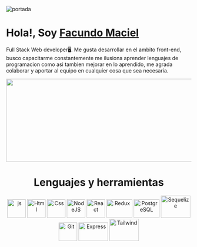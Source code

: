 ![portada](https://codeagepk.com/wp-content/uploads/2020/12/home-gif.gif)
# **Hola!, Soy [Facundo Maciel](https://www.linkedin.com/in/facundo-maciel-8843a7241/)**


Full Stack Web developer🖥️. Me gusta desarrollar en el ambito front-end, busco capacitarme constantemente me ilusiona aprender lenguajes de programacion como asi tambien mejorar en lo aprendido, me agrada colaborar y aportar al equipo en cualquier cosa que sea necesaria.

<div align="center" >
      <img align="center" src="https://datahouse.asia/wp-content/uploads/2020/08/19S3JhMtLGiacpNpziWGN1A.gif" width="600" height="225"  />
</div> 

<h1 align="center"> Lenguajes y herramientas </h1>
<div align="center">
<img src="https://th.bing.com/th/id/R.6acd7cf7ed5cd21c484e5efae2ae251b?rik=HKqPgyjdMMyyYA&pid=ImgRaw&r=0" alt="js" width="50" height="50"/>
<img src="https://www.freepnglogos.com/uploads/html5-logo-png/html5-logo-html-icons-download-14.png" alt="Html" width="50" height="50"/>
<img src="https://mickboere.com/wp-content/uploads/2016/03/css-logo-150x150.png" alt="Css" width="50" height="50"/>
<img src="https://th.bing.com/th/id/R.d4ef22eb6cb472c013d77d9a7fabef0f?rik=Xq1ACH4aNhZLTQ&riu=http%3a%2f%2fcfile9.uf.tistory.com%2fimage%2f211B43475865B4201ECB84&ehk=S6ZSmEuQgXd5C0j1TVUeV0Lb4o1wSJw3CPtv8jkKidg%3d&risl=&pid=ImgRaw&r=0" alt="NodeJS" width="50" height="50"/>
<img src="https://cdn.icon-icons.com/icons2/2415/PNG/512/react_original_wordmark_logo_icon_146375.png" alt="React" width="50" height="50"/>
<img src="https://res.cloudinary.com/practicaldev/image/fetch/s--ANPq134a--/c_limit%2Cf_auto%2Cfl_progressive%2Cq_auto%2Cw_880/https://dev-to-uploads.s3.amazonaws.com/i/46o7580v06tbtukh2nek.png" alt="Redux" width="70" height="50"/>
<img src="https://cdn.icon-icons.com/icons2/2415/PNG/512/postgresql_plain_wordmark_logo_icon_146390.png" alt="PostgreSQL" width="70" height="50"/>
<img src="https://cdn.icon-icons.com/icons2/2415/PNG/512/sequelize_original_wordmark_logo_icon_146349.png" alt="Sequelize" width="80" height="60"/>
<img src="https://cdn.icon-icons.com/icons2/2415/PNG/512/git_plain_wordmark_logo_icon_146508.png" alt="Git" width="50" height="50"/>
<img src="https://miro.medium.com/max/1800/1*HTy1M1eFC7GoW6odSukQVw.png" alt="Express" width="80" height="50"/>
<img src="https://th.bing.com/th/id/R.2441cb996a3afd2ae91cf88fe008a623?rik=Y4dvtTYDsow8Lw&pid=ImgRaw&r=0" alt="Tailwind" width="80" height="60"/>
</div>
